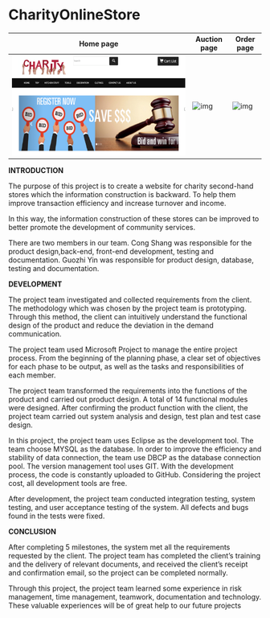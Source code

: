 # CharityOnlineStore

| Home   page                              | Auction   page                                               | Order page                                                   |
| ---------------------------------------- | ------------------------------------------------------------ | ------------------------------------------------------------ |
| ![](\03_Design\34_Material\MainPage.png) | ![img](file:///C:/Users/ADMINI~1/AppData/Local/Temp/msohtmlclip1/01/clip_image005.png?lastModify=1629292818) | ![img](file:///C:/Users/ADMINI~1/AppData/Local/Temp/msohtmlclip1/01/clip_image007.png?lastModify=1629292818) |



**INTRODUCTION**

The purpose of this project is to create a website for charity second-hand stores which the information construction is backward. To help them improve transaction efficiency and increase turnover and income. 

In this way, the information construction of these stores can be improved to better promote the development of community services. 

There are two members in our team. Cong Shang was responsible for the product design,back-end, front-end development, testing and documentation. Guozhi Yin was responsible for product design, database, testing and documentation.

 

**DEVELOPMENT**

The project team investigated and collected requirements from the client. The methodology which was chosen by the project team is prototyping. Through this method, the client can intuitively understand the functional design of the product and reduce the deviation in the demand communication. 

The project team used Microsoft Project to manage the entire project process. From the beginning of the planning phase, a clear set of objectives for each phase to be output, as well as the tasks and responsibilities of each member.

The project team transformed the requirements into the functions of the product and carried out product design. A total of 14 functional modules were designed. After confirming the product function with the client, the project team carried out system analysis and design, test plan and test case design.

In this project, the project team uses Eclipse as the development tool. The team choose MYSQL as the database. In order to improve the efficiency and stability of data connection, the team use DBCP as the database connection pool. The version management tool uses GIT. With the development process, the code is constantly uploaded to GitHub. Considering the project cost, all development tools are free.

After development, the project team conducted integration testing, system testing, and user acceptance testing of the system. All defects and bugs found in the tests were fixed. 

 

**CONCLUSION**

After completing 5 milestones, the system met all the requirements requested by the client. The project team has completed the client’s training and the delivery of relevant documents, and received the client’s receipt and confirmation email, so the project can be completed normally. 

Through this project, the project team learned some experience in risk management, time management, teamwork, documentation and technology. These valuable experiences will be of great help to our future projects